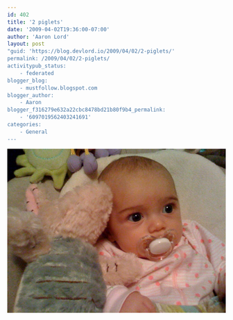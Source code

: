 ```yaml
---
id: 402
title: '2 piglets'
date: '2009-04-02T19:36:00-07:00'
author: 'Aaron Lord'
layout: post
"guid: 'https://blog.devlord.io/2009/04/02/2-piglets/'
permalink: /2009/04/02/2-piglets/
activitypub_status:
    - federated
blogger_blog:
    - mustfollow.blogspot.com
blogger_author:
    - Aaron
blogger_f316279e632a22cbc8478bd21b80f9b4_permalink:
    - '6097019562403241691'
categories:
    - General
---
```


<p class="mobile-photo"><a href="/assets/img/2011/10/photo-784545.jpg"><img src="/assets/img/2011/10/photo-784545.jpg?w=300" border="0" alt="" /></a></p><div class="blogger-post-footer"><img width='1' height='1' src="/2-piglets/"' /></div>